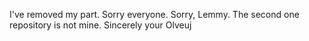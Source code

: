 I've removed my part. Sorry everyone. Sorry, Lemmy. The second one repository is not mine. Sincerely your Olveuj